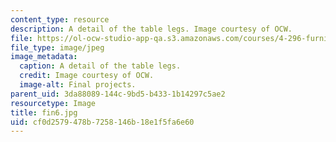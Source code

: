 ```yaml
---
content_type: resource
description: A detail of the table legs. Image courtesy of OCW.
file: https://ol-ocw-studio-app-qa.s3.amazonaws.com/courses/4-296-furniture-making-spring-2005/cf0d2579478b7258146b18e1f5fa6e60_fin6.jpg
file_type: image/jpeg
image_metadata:
  caption: A detail of the table legs.
  credit: Image courtesy of OCW.
  image-alt: Final projects.
parent_uid: 3da88089-144c-9bd5-b433-1b14297c5ae2
resourcetype: Image
title: fin6.jpg
uid: cf0d2579-478b-7258-146b-18e1f5fa6e60
---
```

